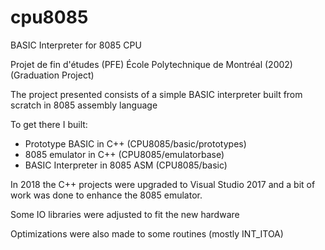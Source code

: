 # cpu8085
BASIC Interpreter for 8085 CPU

Projet de fin d'études (PFE) École Polytechnique de Montréal (2002)
(Graduation Project)

The project presented consists of a simple BASIC interpreter built from scratch in 8085 assembly language

To get there I built:
- Prototype BASIC in C++ (CPU8085/basic/prototypes)
- 8085 emulator in C++ (CPU8085/emulatorbase)
- BASIC Interpreter in 8085 ASM (CPU8085/basic)

In 2018 the C++ projects were upgraded to Visual Studio 2017 and a bit of work was done to enhance the 8085 emulator.

Some IO libraries were adjusted to fit the new hardware

Optimizations were also made to some routines (mostly INT_ITOA)
